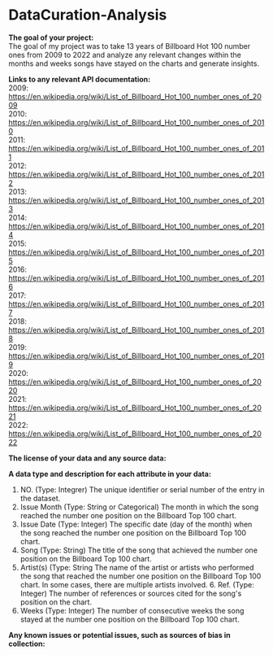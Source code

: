# DataCuration-Analysis
**The goal of your project:**                                                                                               
The goal of my project was to take 13 years of Billboard Hot 100 number ones from 2009 to 2022 and analyze any relevant changes within the months and weeks songs have stayed on the charts and generate insights.                                                                                             
                                                                                       
 **Links to any relevant API documentation:**                                                                                            
 2009: https://en.wikipedia.org/wiki/List_of_Billboard_Hot_100_number_ones_of_2009                        
2010: https://en.wikipedia.org/wiki/List_of_Billboard_Hot_100_number_ones_of_2010           
                                                                                       2011: https://en.wikipedia.org/wiki/List_of_Billboard_Hot_100_number_ones_of_2011          
                                                                                       2012: https://en.wikipedia.org/wiki/List_of_Billboard_Hot_100_number_ones_of_2012           
                                                                                        2013: https://en.wikipedia.org/wiki/List_of_Billboard_Hot_100_number_ones_of_2013           
                                                                                       2014: https://en.wikipedia.org/wiki/List_of_Billboard_Hot_100_number_ones_of_2014           
                                                                                       2015: https://en.wikipedia.org/wiki/List_of_Billboard_Hot_100_number_ones_of_2015                                                                
                                                                                       2016: https://en.wikipedia.org/wiki/List_of_Billboard_Hot_100_number_ones_of_2016                                                                 
                                                                                                                                          2017: https://en.wikipedia.org/wiki/List_of_Billboard_Hot_100_number_ones_of_2017                                                                                                                                                                                                   
                                                                                      2018: https://en.wikipedia.org/wiki/List_of_Billboard_Hot_100_number_ones_of_2018                                                                                                                                                                                                        
           2019: https://en.wikipedia.org/wiki/List_of_Billboard_Hot_100_number_ones_of_2019                                                                                                                                                                                            
     2020: https://en.wikipedia.org/wiki/List_of_Billboard_Hot_100_number_ones_of_2020                                                                                                                                                                                             
    2021: https://en.wikipedia.org/wiki/List_of_Billboard_Hot_100_number_ones_of_2021                                                                                                                                                                                              
       2022: https://en.wikipedia.org/wiki/List_of_Billboard_Hot_100_number_ones_of_2022                                                    
                                                     
**The license of your data and any source data:**                                                                                           

                       
**A data type and description for each attribute in your data:**                                                            
 1. NO. (Type: Integrer) The unique identifier or serial number of the entry in the dataset.                     
 2. Issue Month (Type: String or Categorical) The month in which the song reached the number one position on the Billboard Top 100 chart.                                                                                                            
3. Issue Date (Type: Integer) The specific date (day of the month) when the song reached the number one position on the Billboard Top 100 chart.                                                                                                  
 4. Song (Type: String) The title of the song that achieved the number one position on the Billboard Top 100 chart.       
5. Artist(s) (Type: String The name of the artist or artists who performed the song that reached the number one position on the Billboard Top 100 chart. In some cases, there are multiple artists involved.                                          6. Ref. (Type: Integer) The number of references or sources cited for the song's position on the chart.                   
 7. Weeks (Type: Integer) The number of consecutive weeks the song stayed at the number one position on the Billboard Top 100 chart.
                       
**Any known issues or potential issues, such as sources of bias in collection:**                                                             
                                                                              
